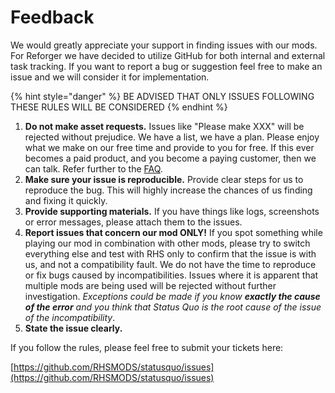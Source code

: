 # Feedback

We would greatly appreciate your support in finding issues with our mods. For Reforger we have decided to utilize GitHub for both internal and external task tracking. If you want to report a bug or suggestion feel free to make an issue and we will consider it for implementation.

{% hint style="danger" %}
BE ADVISED THAT ONLY ISSUES FOLLOWING THESE RULES WILL BE CONSIDERED
{% endhint %}

1. **Do not make asset requests.** Issues like "Please make XXX" will be rejected without prejudice. We have a list, we have a plan. Please enjoy what we make on our free time and provide to you for free. If this ever becomes a paid product, and you become a paying customer, then we can talk. Refer further to the [FAQ](../frequently-asked-questions.md).
2. **Make sure your issue is reproducible.** Provide clear steps for us to reproduce the bug. This will highly increase the chances of us finding and fixing it quickly.
3. **Provide supporting materials.** If you have things like logs, screenshots or error messages, please attach them to the issues.
4. **Report issues that concern our mod ONLY!** If you spot something while playing our mod in combination with other mods, please try to switch everything else and test with RHS only to confirm that the issue is with us, and not a compatibility fault. We do not have the time to reproduce or fix bugs caused by incompatibilities. Issues where it is apparent that multiple mods are being used will be rejected without further investigation. _Exceptions could be made if you know **exactly the cause of the error** and you think that Status Quo is the root cause of the issue of the incompatibility_.
5. **State the issue clearly.**

If you follow the rules, please feel free to submit your tickets here:

[https://github.com/RHSMODS/statusquo/issues](https://github.com/RHSMODS/statusquo/issues)
